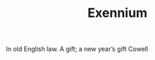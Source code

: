 ---
title: Exennium
letter: E
permalink: "/definitions/bld-exennium.html"
body: In old English law. A gift; a new year’s gift Cowell
published_at: '2018-07-07'
source: Black's Law Dictionary 2nd Ed (1910)
layout: post
---